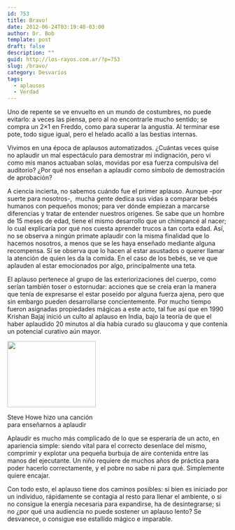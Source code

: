```yaml
---
id: 753
title: Bravo!
date: 2012-06-24T03:19:40-03:00
author: Dr. Bob
template: post
draft: false
description: ""
guid: http://los-rayos.com.ar/?p=753
slug: /bravo/
category: Desvaríos
tags:
  - aplausos
  - Verdad
---
```

Uno de repente se ve envuelto en un mundo de costumbres, no puede evitarlo: a veces las piensa, pero al no encontrarle mucho sentido; se compra un 2&#215;1 en Freddo, como para superar la angustia. Al terminar ese pote, todo sigue igual, pero el helado acalló a las bestias internas.

Vivimos en una época de aplausos automatizados. ¿Cuántas veces quise no aplaudir un mal espectáculo para demostrar mi indignación, pero vi como mis manos actuaban solas, movidas por esa fuerza compulsiva del auditorio? ¿Por qué nos enseñan a aplaudir como símbolo de demostración de aprobación?

A ciencia incierta, no sabemos cuándo fue el primer aplauso. Aunque -por suerte para nosotros-,  mucha gente dedica sus vidas a comparar bebés humanos con pequeños monos; para ver dónde empiezan a marcarse diferencias y tratar de entender nuestros orígenes. Se sabe que un hombre de 15 meses de edad, tiene el mismo desarrollo que un chimpancé al nacer; lo cual explicaría por qué nos cuesta aprender trucos a tan corta edad. Así, no se observa a ningún primate aplaudir con la misma finalidad que lo hacemos nosotros, a menos que se les haya enseñado mediante alguna recompensa. Sí se observa que lo hacen al estar asustados o querer llamar la atención de quien les da la comida. En el caso de los bebés, se ve que aplauden al estar emocionados por algo, principalmente una teta.

El aplauso pertenece al grupo de las exteriorizaciones del cuerpo, como serían también toser o estornudar: acciones que se creía eran la manera que tenía de expresarse el estar poseído por alguna fuerza ajena, pero que sin embargo pueden desarrollarse concientemente. Por mucho tiempo fueron asignadas propiedades mágicas a este acto, tal fue así que en 1990 Krishan Bajaj inició un culto al aplauso en India, bajo la teoría de que el haber aplaudido 20 minutos al día había curado su glaucoma y que contenía un potencial curativo aún mayor.

<div style="width: 212px" class="wp-caption alignright">
  <img class="  " src="https://i.ytimg.com/vi/YkyxPDg1guU/0.jpg" alt="" width="202" height="151" />
  
  <p class="wp-caption-text">
    Steve Howe hizo una canción para enseñarnos a aplaudir
  </p>
</div>

Aplaudir es mucho más complicado de lo que se esperaría de un acto, en apariencia simple: siendo vital para el correcto desenlace del mismo, comprimir y explotar una pequeña burbuja de aire contenida entre las manos del ejecutante. Un niño requiere de muchos años de práctica para poder hacerlo correctamente, y el pobre no sabe ni para qué. Simplemente quiere encajar.

Con todo esto, el aplauso tiene dos caminos posibles: si bien es iniciado por un individuo, rápidamente se contagia al resto para llenar el ambiente, o si no consigue la energía necesaria para expandirse, ha de desintegrarse; si no ¿por qué una audiencia no puede sostener un aplauso lento? Se desvanece, o consigue ese estallido mágico e imparable.
